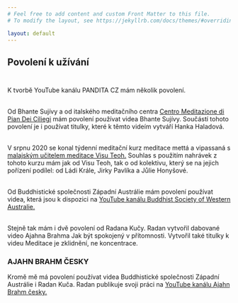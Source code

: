 ```yaml
---
# Feel free to add content and custom Front Matter to this file.
# To modify the layout, see https://jekyllrb.com/docs/themes/#overriding-theme-defaults

layout: default
---
```


## Povolení k užívání<br><br>

K tvorbě YouTube kanálu PANDITA CZ mám několik povolení.<br><br>

Od Bhante Sujívy a od italského meditačního centra [Centro Meditazione di Pian Dei Ciliegi](https://www.piandeiciliegi.it/en/) mám povolení používat videa Bhante Sujívy. Součástí tohoto povolení je i používat titulky, které k těmto videím vytváří Hanka Haladová.<br><br>

V srpnu 2020 se konal týdenní meditační kurz meditace mettá a vipassaná s [malajským učitelem meditace Visu Teoh.](https://visuteoh.net/) Souhlas s použitím nahrávek z tohoto kurzu mám jak od Visu Teoh, tak o od kolektivu, který se na jejich pořízení podílel: od Ládi Krále, Jirky Pavlíka a Jůlie Honyšové.<br><br>

Od Buddhistické společnosti Západní Austrálie mám povolení používat videa, která jsou k dispozici na [YouTube kanálu Buddhist Society of Western Australie.](https://www.youtube.com/user/BuddhistSocietyWA)<br><br>

Stejně tak mám i dvě povolení od Radana Kučy. Radan vytvořil dabované video Ajahna Brahma Jak být spokojený v přítomnosti. Vytvořil také titulky k videu Meditace je zklidnění, ne koncentrace.

### AJAHN BRAHM ČESKY

Kromě mě má povolení používat videa Buddhistické společnosti Západní Austrálie i Radan Kuča. Radan publikuje svoji práci na [YouTube kanálu Ajahn Brahm česky.](https://www.youtube.com/channel/UCUr-lRBB59mFLyKFhAAbXbg)

